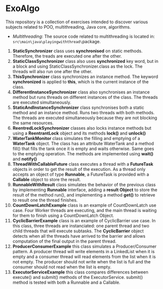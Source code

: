 # ExoAlgo
This repository is a collection of exercises intended to discover various subjects related to POO, multithreading, Java core, algorithms.

*  *Multithreading*:
The source code related to multithreading is located in: `src\main\java\playingwiththread\`package.
  1. **StaticSynchronizer** class uses **synchronised** on static methods. Therefore, the treads are executed one after the other.
  2. **StaticClassSynchronizer** class also uses **synchronized** key word, but in a block and using StaticClassSynchronizer.class as the lock. The threads will also run one after the other.
  3. **ThisSynchronizer** class synchronizes an instance method. The keyword **synchronized** is applied to **this**, which is the current instance of the class.
  4. **DifferentInstanceSynchronizer** class also synchronises an instance method but runs threads on different instances of the class. The threads are executed simultaneously.
  5. **StaticAndInstanceSynchronizer** class synchronises both a static method and an instance method. Runs two threads with both methods. The threads are executed simultaneously because they are not blocking the same resources.
  6. **ReentredLockSynchronizer** classes also locks instance methods but using a **ReentrantLock** object and its methods **lock()** and **unlock()**
  7. **WaterTankMonitor** class simulates the filling and emptying of a **WaterTank** object. The class has an attribute WaterTank and a method fill() that fills the tank once it is empty and waits otherwise. Same goes to the emptying operation. The methods are implemented using **wait()** and **notify()** 
  8. **ThreadWithCallableFuture** class executes a thread with a **FutureTask** objects in order to get the result of the execution. As a thread only accepts an object of type **Runnable**, a FutureTask is provided with a **Callable** object to store the result.
  9. **RunnableWithResult** class simulates the behavior of the previous class by implementing **Runnable** interface, adding a **result Object** to store the result of the method run(), and implementing a method **get()** to retrieve to result one the thread finishes.
  10. **CountDownLatchExample** class is an example of CountDownLatch use case. Four Worker threads are executing, and the main thread is waiting for them to finish using a CountDownLatch Object.
  11. **CyclicBarrierExample** class is an example of CyclicBarrier use case. In this class, three threads are instanciated: one parent thread and two child threads that will execute subtasks. The **CyclicBarrier** object detects when all the threads have arrived to the barrier and allows computation of the final output in the parent thread.
  12. **ProducerConsumerExample** this class simulates a Producer/Consumer pattern. A producer thread will write elements in a LinkedList when it is empty and a consumer thread will read elements from the list when it is not empty. The producer should not write when the list is full and the consumer should not read when the list is empty.
  13. **ExecutorServiceExample** this class compares differences between execute() and submit() methods of the ExecutorService. submit() method is tested with both a Runnable and a Callable.
